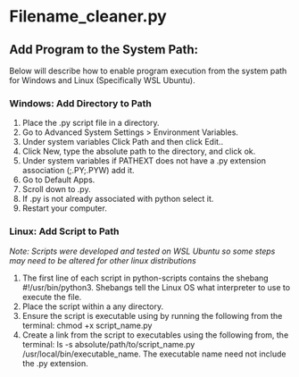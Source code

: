 # Filename_cleaner.py
## Add Program to the System Path:
Below will describe how to enable program execution from the system path for Windows and Linux (Specifically WSL Ubuntu).
### Windows: Add Directory to Path 
1. Place the .py script file in a directory.
2. Go to Advanced System Settings > Environment Variables.
3. Under system variables Click Path and then click Edit..
4. Click New, type the absolute path to the directory, and click ok.
5. Under system variables if PATHEXT does not have a .py extension association (;.PY;.PYW) add it.
6. Go to Default Apps.
7. Scroll down to .py.
8. If .py is not already associated with python select it.
9. Restart your computer.
### Linux: Add Script to Path
*Note: Scripts were developed and tested on WSL Ubuntu so some steps may need to be altered for other linux distributions*
1. The first line of each script in python-scripts contains the shebang #!/usr/bin/python3. Shebangs tell the Linux OS what interpreter to use to execute the file.
2. Place the script within a any directory.
3. Ensure the script is executable using by running the following from the terminal: chmod +x script_name.py
4. Create a link from the script to executables using the following from, the terminal: ls -s absolute/path/to/script_name.py /usr/local/bin/executable_name. The executable name need not include the .py extension. 